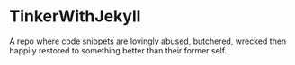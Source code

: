TinkerWithJekyll
================

A repo where code snippets are lovingly abused, butchered, wrecked then happily restored to something better than their former self.

